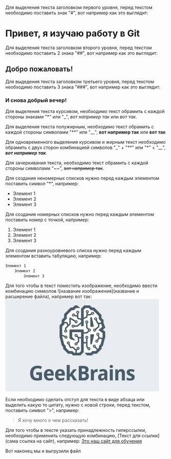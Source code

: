 Для выделения текста заголовком первого уровня, перед текстом необходимо поставить знак "#", вот например как это выглядит: 
# Привет, я изучаю работу в Git 
Для выделения текста заголовком второго уровня, перед текстом необходимо поставить 2 знака "##", вот например как это выглядит: 
## Добро пожаловать!
Для выдедения текста заголовком третьего уровня, перед текстом необходимо поставить 3 знака "###", вот например как это выглядит: 
### И снова добрый вечер!

Для выделения текста курсивом, необходимо текст обрамить с каждой стороны знаками "*" или "_", *вот например так* или _вот так_.

Для выделения текста полужирным, необходимо текст обрамить с каждой стороны символами "**" или "__", **вот например так** или __вот так__

Для одновременного выделения курсивом и жирным текст необходимо обрамить с двух сторон комбинацией символов "_" + "**" или "*" + "__", __*вот например так*__.

Для зачеркивания текста, необходимо текст обрамить с каждой стороны символами "~~", ~~вот например так~~.

Для создания неномерных списков нужно перед каждым элементом поставить символ "*", например:
* Элемент 1
* Элемент 2
* Элемент 3

Для создания номерных списков нужно перед каждым элементом поставить номер с точкой, например:
1. Элемент 1
2. Элемент 2
3. Элемент 3

Для создания разноуровневого списка нужно перед каждым элементом вставить табуляцию, например:
    
    Элемент 1
        Элемент 2
            Элемент 3

Для того чтобы в текст поместить изображение, необходимо ввести комбинацию символов ![название изображения](название и расширение файла), например вот так:
![Welcome to GeekBrains!](geekbrains.png)

Если необходимо сделать отступ для текста в виде абзаца или выделить какую то цитату, нужно с новой строки, перед текстом, поставить символ ">", например:
> Я хочу много о чем рассказать!

Для того чтобы в тексте указать принадлежность гиперссылки, необходимо применить следующую комбинацию, [Текст для ссылки](сама ссылка на сайт), например:
[Это наш сайт для обучения](https://gb.ru)


Вот наконец мы и выгрузили файл